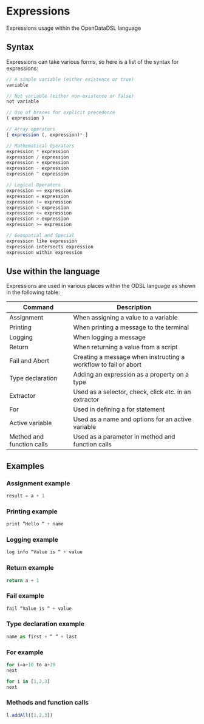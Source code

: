 Expressions
===========================

Expressions usage within the OpenDataDSL language

## Syntax

Expressions can take various forms, so here is a list of the syntax for expressions:
```js
// A simple variable (either existence or true)
variable

// Not variable (either non-existence or false)
not variable

// Use of braces for explicit precedence
( expression )

// Array operators
[ expression (, expression)* ]

// Mathematical Operators
expression * expression
expression / expression
expression + expression
expression - expression
expression ^ expression

// Logical Operators
expression == expression
expression = expression
expression != expression
expression < expression
expression <= expression
expression > expression
expression >= expression

// Geospatial and Special
expression like expression
expression intersects expression
expression within expression
```

## Use within the language

Expressions are used in various places within the ODSL language as shown in the following table:

|**Command**|**Description**|
|-|-|
|Assignment|When assigning a value to a variable|
|Printing|When printing a message to the terminal|
|Logging|When logging a message|
|Return|When returning a value from a script|
|Fail and Abort|Creating a message when instructing a workflow to fail or abort|
|Type declaration|Adding an expression as a property on a type|
|Extractor|Used as a selector, check, click etc. in an extractor|
|For|Used in defining a for statement|
|Active variable|Used as a name and options for an active variable|
|Method and function calls|Used as a parameter in method and function calls|


## Examples

### Assignment example
```js
result = a + 1
```

### Printing example
```js
print “Hello “ + name
```

### Logging example
```js
log info “Value is “ + value
```

### Return example
```js
return a + 1
```

### Fail example
```js
fail “Value is “ + value
```

### Type declaration example
```js
name as first + “ “ + last
```

### For example
```js
for i=a+10 to a+20
next

for i in [1,2,3]
next
```

### Methods and function calls
```js
l.addAll([1,2,3])
```
